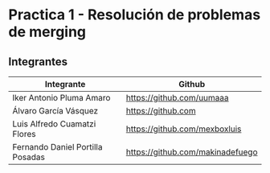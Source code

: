 # Practica 1 - Resolución de problemas de merging
## Integrantes
| Integrante | Github |
| ------ | ------ |
| Iker Antonio Pluma Amaro | https://github.com/uumaaa |
| Álvaro García Vásquez | https://github.com |
| Luis Alfredo Cuamatzi Flores | https://github.com/mexboxluis |
| Fernando Daniel Portilla Posadas | https://github.com/makinadefuego |

